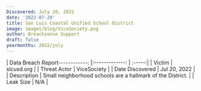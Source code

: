 ```yaml
---
Discovered: July 20, 2022
date: '2022-07-20'
title: San Luis Coastal Unified School District
image: images/blog/ViceSociety.png
author: Breachsense Support
draft: false
yearmonths: 2022/july
---
```


| Data Breach Report------------:     |:-------------:    | :-----:|
| Victim      | slcusd.org      | 
| Threat Actor      | ViceSociety      | 
| Date Discovered      | Jul 20, 2022      | 
| Description      | Small neighborhood schools are a hallmark of the District.      | 
| Leak Size      | N/A      | 

